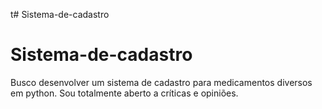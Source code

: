 t# Sistema-de-cadastro
# Sistema-de-cadastro

Busco desenvolver um sistema de cadastro para medicamentos diversos em python.
Sou totalmente aberto a críticas e opiniões.